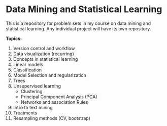 # Data Mining and Statistical Learning

This is a repository for problem sets in my course on data mining and statistical learning. Any individual project will have its own repository.

**Topics:**

1. Version control and workflow
2. Data visualization (recurring)
3. Concepts in statistical learning
4. Linear models
5. Classification
6. Model Selection and regularization
7. Trees
8. Unsupervised learning
    - Clustering
    - Principal Component Analysis (PCA)
    - Networks and association Rules
9. Intro to text mining
10. Treatments
11. Resampling methods (CV, bootstrap)
